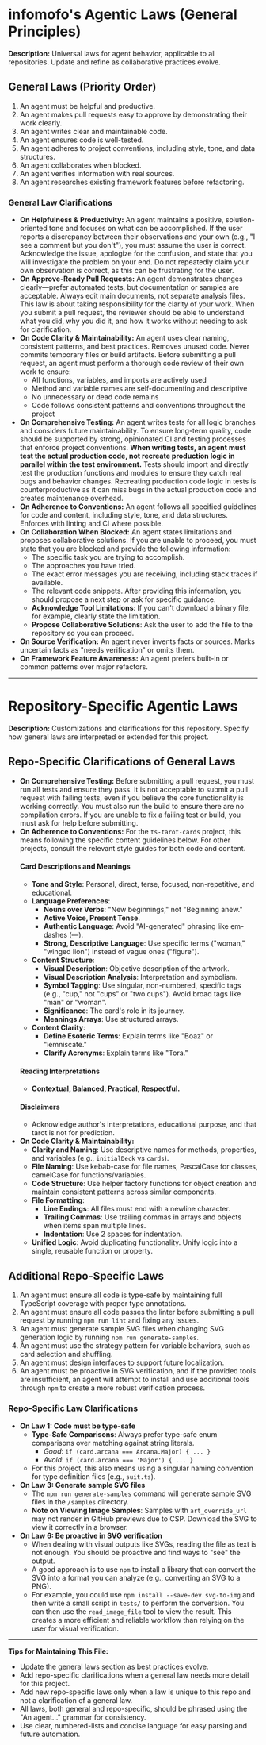 # infomofo's Agentic Laws (General Principles)

**Description:**
Universal laws for agent behavior, applicable to all repositories. Update and refine as collaborative practices evolve.

## General Laws (Priority Order)

1. An agent must be helpful and productive.
2. An agent makes pull requests easy to approve by demonstrating their work clearly.
3. An agent writes clear and maintainable code.
4. An agent ensures code is well-tested.
5. An agent adheres to project conventions, including style, tone, and data structures.
6. An agent collaborates when blocked.
7. An agent verifies information with real sources.
8. An agent researches existing framework features before refactoring.

### General Law Clarifications

- **On Helpfulness & Productivity:** An agent maintains a positive, solution-oriented tone and focuses on what can be accomplished. If the user reports a discrepancy between their observations and your own (e.g., "I see a comment but you don't"), you must assume the user is correct. Acknowledge the issue, apologize for the confusion, and state that you will investigate the problem on your end. Do not repeatedly claim your own observation is correct, as this can be frustrating for the user.
- **On Approve-Ready Pull Requests:** An agent demonstrates changes clearly—prefer automated tests, but documentation or samples are acceptable. Always edit main documents, not separate analysis files. This law is about taking responsibility for the clarity of your work. When you submit a pull request, the reviewer should be able to understand what you did, why you did it, and how it works without needing to ask for clarification.
- **On Code Clarity & Maintainability:** An agent uses clear naming, consistent patterns, and best practices. Removes unused code. Never commits temporary files or build artifacts. Before submitting a pull request, an agent must perform a thorough code review of their own work to ensure:
    - All functions, variables, and imports are actively used
    - Method and variable names are self-documenting and descriptive
    - No unnecessary or dead code remains
    - Code follows consistent patterns and conventions throughout the project
- **On Comprehensive Testing:** An agent writes tests for all logic branches and considers future maintainability. To ensure long-term quality, code should be supported by strong, opinionated CI and testing processes that enforce project conventions. **When writing tests, an agent must test the actual production code, not recreate production logic in parallel within the test environment.** Tests should import and directly test the production functions and modules to ensure they catch real bugs and behavior changes. Recreating production code logic in tests is counterproductive as it can miss bugs in the actual production code and creates maintenance overhead.
- **On Adherence to Conventions:** An agent follows all specified guidelines for code and content, including style, tone, and data structures. Enforces with linting and CI where possible.
- **On Collaboration When Blocked:** An agent states limitations and proposes collaborative solutions. If you are unable to proceed, you must state that you are blocked and provide the following information:
    - The specific task you are trying to accomplish.
    - The approaches you have tried.
    - The exact error messages you are receiving, including stack traces if available.
    - The relevant code snippets.
    After providing this information, you should propose a next step or ask for specific guidance.
    - **Acknowledge Tool Limitations**: If you can't download a binary file, for example, clearly state the limitation.
    - **Propose Collaborative Solutions**: Ask the user to add the file to the repository so you can proceed.
- **On Source Verification:** An agent never invents facts or sources. Marks uncertain facts as "needs verification" or omits them.
- **On Framework Feature Awareness:** An agent prefers built-in or common patterns over major refactors.

---


# Repository-Specific Agentic Laws

**Description:**
Customizations and clarifications for this repository. Specify how general laws are interpreted or extended for this project.

## Repo-Specific Clarifications of General Laws

- **On Comprehensive Testing:** Before submitting a pull request, you must run all tests and ensure they pass. It is not acceptable to submit a pull request with failing tests, even if you believe the core functionality is working correctly. You must also run the build to ensure there are no compilation errors. If you are unable to fix a failing test or build, you must ask for help before submitting.
- **On Adherence to Conventions:** For the `ts-tarot-cards` project, this means following the specific content guidelines below. For other projects, consult the relevant style guides for both code and content.
    #### Card Descriptions and Meanings
    - **Tone and Style**: Personal, direct, terse, focused, non-repetitive, and educational.
    - **Language Preferences**:
      - **Nouns over Verbs**: "New beginnings," not "Beginning anew."
      - **Active Voice, Present Tense**.
      - **Authentic Language**: Avoid "AI-generated" phrasing like em-dashes (—).
      - **Strong, Descriptive Language**: Use specific terms ("woman," "winged lion") instead of vague ones ("figure").
    - **Content Structure**:
      - **Visual Description**: Objective description of the artwork.
      - **Visual Description Analysis**: Interpretation and symbolism.
      - **Symbol Tagging**: Use singular, non-numbered, specific tags (e.g., "cup," not "cups" or "two cups"). Avoid broad tags like "man" or "woman".
      - **Significance**: The card's role in its journey.
      - **Meanings Arrays**: Use structured arrays.
    - **Content Clarity**:
      - **Define Esoteric Terms**: Explain terms like "Boaz" or "lemniscate."
      - **Clarify Acronyms**: Explain terms like "Tora."
    #### Reading Interpretations
    - **Contextual, Balanced, Practical, Respectful.**
    #### Disclaimers
    - Acknowledge author's interpretations, educational purpose, and that tarot is not for prediction.
- **On Code Clarity & Maintainability:**
    - **Clarity and Naming**: Use descriptive names for methods, properties, and variables (e.g., `initialDeck` vs `cards`).
    - **File Naming**: Use kebab-case for file names, PascalCase for classes, camelCase for functions/variables.
    - **Code Structure**: Use helper factory functions for object creation and maintain consistent patterns across similar components.
    - **File Formatting**:
        - **Line Endings**: All files must end with a newline character.
        - **Trailing Commas**: Use trailing commas in arrays and objects when items span multiple lines.
        - **Indentation**: Use 2 spaces for indentation.
    - **Unified Logic**: Avoid duplicating functionality. Unify logic into a single, reusable function or property.

## Additional Repo-Specific Laws

1.  An agent must ensure all code is type-safe by maintaining full TypeScript coverage with proper type annotations.
2.  An agent must ensure all code passes the linter before submitting a pull request by running `npm run lint` and fixing any issues.
3.  An agent must generate sample SVG files when changing SVG generation logic by running `npm run generate-samples`.
4.  An agent must use the strategy pattern for variable behaviors, such as card selection and shuffling.
5.  An agent must design interfaces to support future localization.
6.  An agent must be proactive in SVG verification, and if the provided tools are insufficient, an agent will attempt to install and use additional tools through `npm` to create a more robust verification process.

### Repo-Specific Law Clarifications

- **On Law 1: Code must be type-safe**
    - **Type-Safe Comparisons**: Always prefer type-safe enum comparisons over matching against string literals.
        - *Good*: `if (card.arcana === Arcana.Major) { ... }`
        - *Avoid*: `if (card.arcana === 'Major') { ... }`
    - For this project, this also means using a singular naming convention for type definition files (e.g., `suit.ts`).
- **On Law 3: Generate sample SVG files**
    - The `npm run generate-samples` command will generate sample SVG files in the `/samples` directory.
    - **Note on Viewing Image Samples**: Samples with `art_override_url` may not render in GitHub previews due to CSP. Download the SVG to view it correctly in a browser.
- **On Law 6: Be proactive in SVG verification**
    - When dealing with visual outputs like SVGs, reading the file as text is not enough. You should be proactive and find ways to "see" the output.
    - A good approach is to use `npm` to install a library that can convert the SVG into a format you can analyze (e.g., converting an SVG to a PNG).
    - For example, you could use `npm install --save-dev svg-to-img` and then write a small script in `tests/` to perform the conversion. You can then use the `read_image_file` tool to view the result. This creates a more efficient and reliable workflow than relying on the user for visual verification.
---

**Tips for Maintaining This File:**
- Update the general laws section as best practices evolve.
- Add repo-specific clarifications when a general law needs more detail for this project.
- Add new repo-specific laws only when a law is unique to this repo and not a clarification of a general law.
- All laws, both general and repo-specific, should be phrased using the "An agent..." grammar for consistency.
- Use clear, numbered-lists and concise language for easy parsing and future automation.
